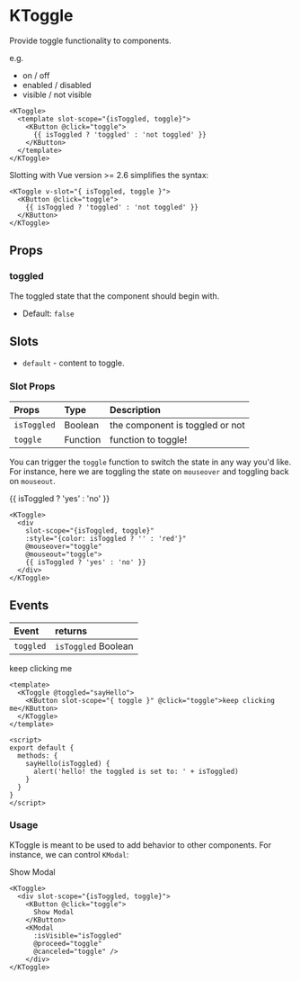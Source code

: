 # KToggle

Provide toggle functionality to components.

e.g.

- on / off
- enabled / disabled
- visible / not visible

<KCard>
<KToggle slot="body">
  <template slot-scope="{isToggled, toggle}">
    <KButton @click="toggle">
      {{ isToggled ? 'toggled' : 'not toggled' }}
    </KButton>
  </template>
</KToggle>
</KCard>

```vue
<KToggle>
  <template slot-scope="{isToggled, toggle}">
    <KButton @click="toggle">
      {{ isToggled ? 'toggled' : 'not toggled' }}
    </KButton>
  </template>
</KToggle>
```

Slotting with Vue version >= 2.6 simplifies the syntax:

```vue
<KToggle v-slot="{ isToggled, toggle }">
  <KButton @click="toggle">
    {{ isToggled ? 'toggled' : 'not toggled' }}
  </KButton>
</KToggle>
```

## Props

### toggled

The toggled state that the component should begin with.

- Default: `false`

## Slots

- `default` - content to toggle.

### Slot Props

| Props       | Type     | Description                     |
| :---------- | :------- | :------------------------------ |
| `isToggled` | Boolean  | the component is toggled or not |
| `toggle`    | Function | function to toggle!             |

You can trigger the `toggle` function to switch the state in any way you'd like.
For instance, here we are toggling the state on `mouseover` and toggling back on
`mouseout`.

<KCard>
<KToggle slot="body" :toggled="true">
  <div
    slot-scope="{isToggled, toggle}"
    :style="{color: isToggled ? 'green' : 'red'}"
    @mouseover="toggle" 
    @mouseout="toggle">
    {{ isToggled ? 'yes' : 'no' }}
  </div>
</KToggle>
</KCard>

```vue
<KToggle>
  <div 
    slot-scope="{isToggled, toggle}"
    :style="{color: isToggled ? '' : 'red'}"
    @mouseover="toggle" 
    @mouseout="toggle">
    {{ isToggled ? 'yes' : 'no' }}
  </div>
</KToggle>
```

## Events

| Event     | returns             |
| :-------- | :------------------ |
| `toggled` | `isToggled` Boolean |

<KCard>
  <div slot="body">
    <KToggle @toggled="sayHello">
      <KButton slot-scope="{ toggle }" @click="toggle">keep clicking me</KButton>
    </KToggle>
  </div>
</KCard>

```vue
<template>
  <KToggle @toggled="sayHello">
    <KButton slot-scope="{ toggle }" @click="toggle">keep clicking me</KButton>
  </KToggle>
</template>

<script>
export default {
  methods: {
    sayHello(isToggled) {
      alert('hello! the toggled is set to: ' + isToggled)
    }
  }
}
</script>
```

### Usage

KToggle is meant to be used to add behavior to other components. For instance,
we can control `KModal`:

<KCard>
  <div slot="body">
    <KToggle>
      <div slot-scope="{isToggled, toggle}">
        <KButton @click="toggle">
          Show Modal
        </KButton>
        <KModal
          :isVisible="isToggled"
          @proceed="toggle"
          @canceled="toggle" />
        </div>
    </KToggle>
  </div>
</KCard>

```vue
<KToggle>
  <div slot-scope="{isToggled, toggle}">
    <KButton @click="toggle">
      Show Modal
    </KButton>
    <KModal
      :isVisible="isToggled"
      @proceed="toggle"
      @canceled="toggle" />
    </div>
</KToggle>
```

<script>
export default {
  methods: {
    sayHello (isToggled) {
      alert('hello! the toggled is set to: ' + isToggled)
    }
  }
}
</script>
